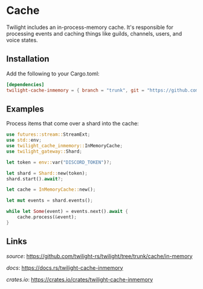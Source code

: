# Cache

Twilight includes an in-process-memory cache. It's responsible for processing
events and caching things like guilds, channels, users, and voice states.

## Installation

Add the following to your Cargo.toml:

```toml
[dependencies]
twilight-cache-inmemory = { branch = "trunk", git = "https://github.com/twilight-rs/twilight" }
```

## Examples

Process items that come over a shard into the cache:

```rust
use futures::stream::StreamExt;
use std::env;
use twilight_cache_inmemory::InMemoryCache;
use twilight_gateway::Shard;

let token = env::var("DISCORD_TOKEN")?;

let shard = Shard::new(token);
shard.start().await?;

let cache = InMemoryCache::new();

let mut events = shard.events();

while let Some(event) = events.next().await {
    cache.process(&event);
}
```

## Links

*source*: <https://github.com/twilight-rs/twilight/tree/trunk/cache/in-memory>

*docs*: <https://docs.rs/twilight-cache-inmemory>

*crates.io*: <https://crates.io/crates/twilight-cache-inmemory>
